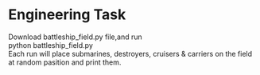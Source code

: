 # Engineering Task

Download battleship_field.py file,and run     
python battleship_field.py  
Each run will place submarines, destroyers, cruisers & carriers on the field at random pasition and print them.
